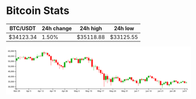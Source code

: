 # Bitcoin Stats

BTC/USDT|24h change|24h high|24h low|
|---|---|---|---|
|$34123.34|1.50%|$35118.88|$33125.55|

<img src="./chart.svg">
